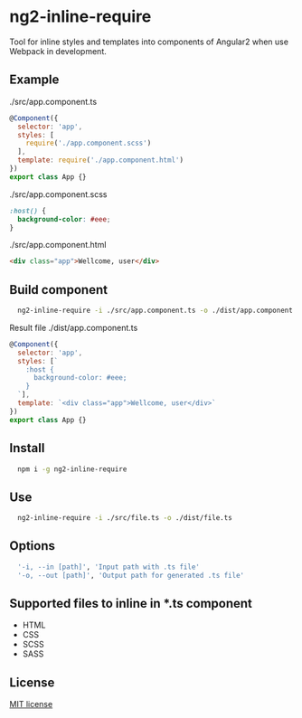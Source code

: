 # ng2-inline-require

Tool for inline styles and templates into components of Angular2 when use Webpack in development.

## Example

./src/app.component.ts
```js
@Component({
  selector: 'app',
  styles: [
    require('./app.component.scss')
  ],
  template: require('./app.component.html')
})
export class App {}
```

./src/app.component.scss
```css
:host() {
  background-color: #eee;
}
```

./src/app.component.html
```html
<div class="app">Wellcome, user</div>
```

## Build component
```sh
  ng2-inline-require -i ./src/app.component.ts -o ./dist/app.component.ts
```

Result file ./dist/app.component.ts
```js
@Component({
  selector: 'app',
  styles: [`
    :host {
      background-color: #eee;
    }
  `],
  template: `<div class="app">Wellcome, user</div>`
})
export class App {}
```

## Install

```sh
  npm i -g ng2-inline-require
```

## Use

```sh
  ng2-inline-require -i ./src/file.ts -o ./dist/file.ts
```

## Options

```sh
  '-i, --in [path]', 'Input path with .ts file'
  '-o, --out [path]', 'Output path for generated .ts file'
```

## Supported files to inline in *.ts component
- HTML
- CSS
- SCSS
- SASS

## License
[MIT license](https://opensource.org/licenses/MIT)
